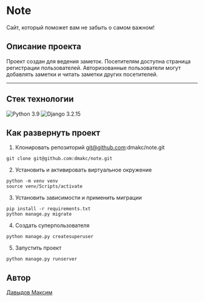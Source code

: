 #  Note

Сайт, который поможет вам не забыть о самом важном!

## Описание проекта

Проект создан для ведения заметок.
Посетителям доступна страница регистрации пользователей.
Авторизованные пользователи могут добавлять заметки и читать заметки других посетителей.

___
## Стек технологии
![Python 3.9](https://img.shields.io/badge/Python-3.9-blue.svg) ![Django 3.2.15](https://img.shields.io/badge/Django-3.2.16-green.svg)

## Как развернуть проект

1. Клонировать репозиторий git@github.com:dmakc/note.git
```
git clone git@github.com:dmakc/note.git
```

2. Установить и активировать виртуальное окружение
```
python -m venv venv
source venv/Scripts/activate
```

3. Установить зависимости и применить миграции
```
pip install -r requirements.txt
python manage.py migrate
```

4. Создать суперпользователя
```
python manage.py createsuperuser
```

5. Запустить проект
```
python manage.py runserver
```

## Автор
[Давыдов Максим](https://github.com/dmakc)

